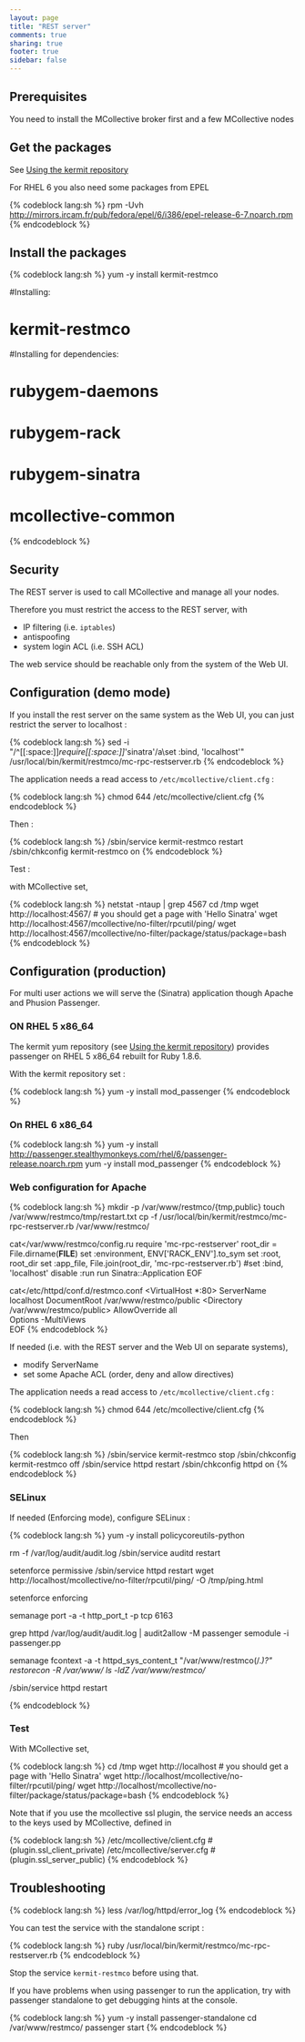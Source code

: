 ```yaml
---
layout: page
title: "REST server"
comments: true
sharing: true
footer: true
sidebar: false 
---
```


## Prerequisites

You need to install the MCollective broker first and a few MCollective nodes

## Get the packages 

See [Using the kermit repository](/doc/using_the_repo.html)

<div class="important" markdown='1'>
For RHEL 6 you also need some packages from EPEL
</div>

{% codeblock lang:sh %}
rpm -Uvh http://mirrors.ircam.fr/pub/fedora/epel/6/i386/epel-release-6-7.noarch.rpm
{% endcodeblock %}



## Install the packages

{% codeblock lang:sh %}
yum -y install kermit-restmco 

#Installing:
# kermit-restmco
#Installing for dependencies:
# rubygem-daemons
# rubygem-rack
# rubygem-sinatra
# mcollective-common
{% endcodeblock %}


## Security

The REST server is used to call MCollective and manage all your nodes. 

Therefore you must restrict the access to the REST server, with

* IP filtering (i.e. `iptables`)
* antispoofing
* system login ACL (i.e. SSH ACL) 

The web service should be reachable only from the system of the Web UI.


## Configuration (demo mode)

If you install the rest server on the same system as the Web UI, you can just
restrict the server to localhost :

{% codeblock lang:sh %}
sed -i "/^[[:space:]]*require[[:space:]]*'sinatra'/a\set :bind, 'localhost'" \
    /usr/local/bin/kermit/restmco/mc-rpc-restserver.rb
{% endcodeblock %}

The application needs a read access to `/etc/mcollective/client.cfg` :

{% codeblock lang:sh %}
chmod 644 /etc/mcollective/client.cfg
{% endcodeblock %}


Then :

{% codeblock lang:sh %}
/sbin/service kermit-restmco restart
/sbin/chkconfig kermit-restmco on
{% endcodeblock %}

Test : 

with MCollective set,

{% codeblock lang:sh %}
netstat -ntaup | grep 4567
cd /tmp
wget http://localhost:4567/ # you should get a page with 'Hello Sinatra'
wget http://localhost:4567/mcollective/no-filter/rpcutil/ping/
wget http://localhost:4567/mcollective/no-filter/package/status/package=bash
{% endcodeblock %}


## Configuration (production)

For multi user actions we will serve the (Sinatra) application though Apache and
Phusion Passenger.

### ON RHEL 5 x86\_64

The kermit yum repository (see [Using the kermit repository](/doc/using_the_repo.html)) provides passenger on RHEL 5 x86\_64 rebuilt for Ruby 1.8.6.

With the kermit repository set :

{% codeblock lang:sh %}
yum -y install mod_passenger
{% endcodeblock %}


### On RHEL 6 x86\_64

{% codeblock lang:sh %}
yum -y install http://passenger.stealthymonkeys.com/rhel/6/passenger-release.noarch.rpm
yum -y install mod_passenger
{% endcodeblock %}


### Web configuration for Apache

{% codeblock lang:sh %}
mkdir -p /var/www/restmco/{tmp,public}
touch /var/www/restmco/tmp/restart.txt
cp -f /usr/local/bin/kermit/restmco/mc-rpc-restserver.rb /var/www/restmco/

cat<<EOF>/var/www/restmco/config.ru
require 'mc-rpc-restserver'
root_dir = File.dirname(__FILE__)
set :environment, ENV['RACK_ENV'].to_sym
set :root,        root_dir
set :app_file,    File.join(root_dir, 'mc-rpc-restserver.rb')
#set :bind, 'localhost'
disable :run
run Sinatra::Application
EOF

cat<<EOF>/etc/httpd/conf.d/restmco.conf
<VirtualHost *:80>
   ServerName localhost 
   DocumentRoot /var/www/restmco/public
   <Directory /var/www/restmco/public>
      AllowOverride all              
      Options -MultiViews           
   </Directory>
</VirtualHost>
EOF
{% endcodeblock %}

If needed (i.e. with the REST server and the Web UI on separate systems),

* modify ServerName
* set some Apache ACL (order, deny and allow directives)

The application needs a read access to `/etc/mcollective/client.cfg` :

{% codeblock lang:sh %}
chmod 644 /etc/mcollective/client.cfg
{% endcodeblock %}

Then

{% codeblock lang:sh %}
/sbin/service kermit-restmco stop
/sbin/chkconfig kermit-restmco off
/sbin/service httpd restart
/sbin/chkconfig httpd on 
{% endcodeblock %}

### SELinux

If needed (Enforcing mode), configure SELinux :

{% codeblock lang:sh %}
yum -y install policycoreutils-python

rm -f /var/log/audit/audit.log
/sbin/service auditd restart

setenforce permissive
/sbin/service httpd restart
wget http://localhost/mcollective/no-filter/rpcutil/ping/ -O /tmp/ping.html

setenforce enforcing 

semanage port -a -t http_port_t -p tcp 6163

grep httpd /var/log/audit/audit.log | audit2allow -M passenger
semodule -i passenger.pp

semanage fcontext -a -t httpd_sys_content_t "/var/www/restmco(/.*)?"
restorecon -R /var/www/
ls -ldZ /var/www/restmco/*

/sbin/service httpd restart

{% endcodeblock %}

### Test

With MCollective set,

{% codeblock lang:sh %}
cd /tmp
wget http://localhost # you should get a page with 'Hello Sinatra'
wget http://localhost/mcollective/no-filter/rpcutil/ping/
wget http://localhost/mcollective/no-filter/package/status/package=bash
{% endcodeblock %}


Note that if you use the mcollective ssl plugin, the service needs an access to the keys used by MCollective, defined in

{% codeblock lang:sh %}
/etc/mcollective/client.cfg   # (plugin.ssl_client_private)
/etc/mcollective/server.cfg   # (plugin.ssl_server_public)
{% endcodeblock %}


## Troubleshooting

{% codeblock lang:sh %}
less /var/log/httpd/error_log
{% endcodeblock %}

You can test the service with the standalone script :

{% codeblock lang:sh %}
ruby /usr/local/bin/kermit/restmco/mc-rpc-restserver.rb
{% endcodeblock %}

Stop the service `kermit-restmco` before using that.

If you have problems when using passenger to run the application, try with
passenger standalone to get debugging hints at the console.

{% codeblock lang:sh %}
yum -y install passenger-standalone
cd /var/www/restmco/
passenger start
{% endcodeblock %}



